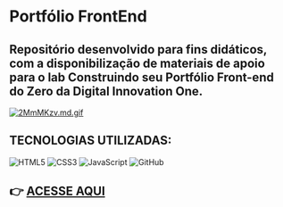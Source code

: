 # Portfólio FrontEnd

## Repositório desenvolvido para fins didáticos, com a disponibilização de materiais de apoio para o lab Construindo seu Portfólio Front-end do Zero da Digital Innovation One.


[![2MmMKzv.md.gif](https://iili.io/2MmMKzv.md.gif)](https://dio-lab-portfolio.vercel.app/)

## **TECNOLOGIAS UTILIZADAS:**

![HTML5](https://img.shields.io/badge/HTML5-E34F26?style=for-the-badge&logo=html5&logoColor=white) ![CSS3](https://img.shields.io/badge/CSS3-1572B6?style=for-the-badge&logo=css3&logoColor=white) ![JavaScript](https://img.shields.io/badge/JavaScript-F7DF1E?style=for-the-badge&logo=javascript&logoColor=black) ![GitHub](https://img.shields.io/badge/GitHub-100000?style=for-the-badge&logo=github&logoColor=white)

##  👉 [**ACESSE AQUI**](https://dio-lab-portfolio.vercel.app/)
